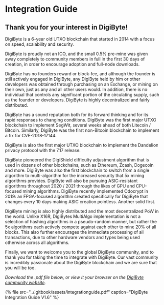 # Integration Guide

## Thank you for your interest in DigiByte!

DigiByte is a 6-year old UTXO blockchain that started in 2014 with a focus on speed, scalability and security.

DigiByte is proudly not an ICO, and the small 0.5% pre-mine was given away completely to community members in full in the first 30 days of creation, in order to encourage adoption and full-node downloads.

DigiByte has no founders reward or block-fee, and although the founder is still actively engaged in DigiByte, any DigiByte held by him or other developers was obtained through purchasing on an Exchange, or mining on their own, just as any and all other users would. In addition, there is no individual that controls any significant portion of the circulating supply, such as the founder or developers. DigiByte is highly decentralized and fairly distributed.

DigiByte has a sound reputation both for its forward thinking and for its rapid responses to changing conditions. DigiByte was the first major UTXO blockchain to implement SegWit, several weeks ahead of both Litecoin / Bitcoin. Similarly, DigiByte was the first non-Bitcoin blockchain to implement a fix for CVE-2018-17144.

DigiByte is also the first major UTXO blockchain to implement the Dandelion privacy protocol with the 7.17 release.

DigiByte pioneered the DigiShield difficulty adjustment algorithm that is used in dozens of other blockchains, such as Ethereum, Zcash, Dogecoin and more. DigiByte was also the first blockchain to switch from a single algorithm to multi-algorithm for the increased security that 5x mining algorithms provides. DigiByte will also be pursuing ASIC-resistant algorithms throughout 2020 / 2021 through the likes of GPU and CPU-focused mining algorithms. DigiByte recently implemented Odocrypt in 2019: an FPGA-focused algorithm created specifically for DigiByte that changes every 10 days making ASIC creation pointless. Another solid first.

DigiByte mining is also highly distributed and the most decentralized PoW in the world. Unlike X16R, DigiBytes MultiAlgo implementation is not a selection of hashing algorithms in a pseudo-random manner, but rather the 5x algorithms each actively compete against each other to mine 20% of all blocks. This also further encourages the immediate processing of all transactions, due to other hardware vendors and types being used otherwise across all algorithms.

Finally, we want to welcome you to the global DigiByte community, and to thank you for taking the time to integrate with DigiByte. Our vast community is incredibly passionate about the DigiByte blockchain and we are sure that you will be too.  


_Download the .pdf file below, or view it your browser on the_ [_DigiByte community website_](https://digibyte.io/docs/integrationguide.pdf)_._

{% file src="../.gitbook/assets/integrationguide.pdf" caption="DigiByte Integration Guide V1.6" %}

